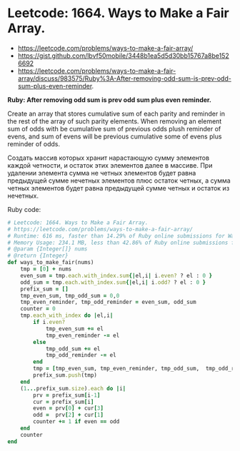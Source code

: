# Leetcode: 1664. Ways to Make a Fair Array.


- https://leetcode.com/problems/ways-to-make-a-fair-array/
- https://gist.github.com/lbvf50mobile/3448b1ea5d5d30bb15767a8be1526692
- https://leetcode.com/problems/ways-to-make-a-fair-array/discuss/983575/Ruby%3A-After-removing-odd-sum-is-prev-odd-sum-plus-even-reminder.

**Ruby: After removing odd sum is prev odd sum plus even reminder.**

Create an array that stores cumulative sum of each parity and reminder in the rest of the array of such parity elements. When removing an element sum of odds with be cumulative sum of previous odds plush reminder of evens, and sum of evens will be previous cumulative some of evens plus reminder of odds.

Создать массив которых хранит нарастающую сумму элементов каждой четности, и остаток этих элементов далее в массиве. При удалении элемента сумма не четных элементов будет равна предыдущей сумме нечетных элементов плюс остаток четных, а сумма четных элементов будет равна предыдущей сумме четных и остаток из нечетных.


Ruby code:
```Ruby
# Leetcode: 1664. Ways to Make a Fair Array.
# https://leetcode.com/problems/ways-to-make-a-fair-array/
# Runtime: 616 ms, faster than 14.29% of Ruby online submissions for Ways to Make a Fair Array.
# Memory Usage: 234.1 MB, less than 42.86% of Ruby online submissions for Ways to Make a Fair Array.
# @param {Integer[]} nums
# @return {Integer}
def ways_to_make_fair(nums)
    tmp = [0] + nums
    even_sum = tmp.each.with_index.sum{|el,i| i.even? ? el : 0 }
    odd_sum = tmp.each.with_index.sum{|el,i| i.odd? ? el : 0 }
    prefix_sum = []
    tmp_even_sum, tmp_odd_sum = 0,0
    tmp_even_reminder, tmp_odd_reminder = even_sum, odd_sum
    counter = 0
    tmp.each_with_index do |el,i|
        if i.even?
            tmp_even_sum += el
            tmp_even_reminder -= el
        else
            tmp_odd_sum += el
            tmp_odd_reminder -= el
        end
        tmp = [tmp_even_sum, tmp_even_reminder, tmp_odd_sum,  tmp_odd_reminder  ]
        prefix_sum.push(tmp)
    end
    (1...prefix_sum.size).each do |i|
        prv = prefix_sum[i-1]
        cur = prefix_sum[i]
        even = prv[0] + cur[3]
        odd =  prv[2] + cur[1]
        counter += 1 if even == odd
    end
    counter
end
```
